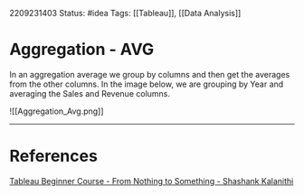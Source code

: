2209231403
Status: #idea
Tags: [[Tableau]], [[Data Analysis]]

# Aggregation - AVG

In an aggregation average we group by columns and then get the averages from the other columns. In the image below, we are grouping by Year and averaging the Sales and Revenue columns.

![[Aggregation_Avg.png]]


---
# References
[Tableau Beginner Course - From Nothing to Something - Shashank Kalanithi](https://youtu.be/Gl2lg-TtRJo?t=6724)